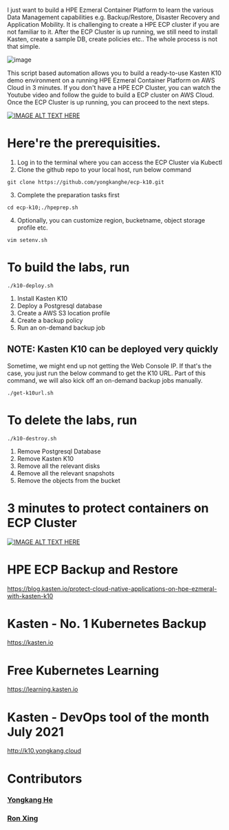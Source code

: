 I just want to build a HPE Ezmeral Container Platform to learn the various Data Management capabilities e.g. Backup/Restore, Disaster Recovery and Application Mobility. It is challenging to create a HPE ECP cluster if you are not familiar to it. After the ECP Cluster is up running, we still need to install Kasten, create a sample DB, create policies etc.. The whole process is not that simple.

![image](https://f.hubspotusercontent30.net/hub/3855032/hubfs/Blog%20Images/HPE%20Ezmeral%20Container%20Platform/Blog-featured-hpe-ezmeral-kasten.png?width=720&name=Blog-featured-hpe-ezmeral-kasten.png)

This script based automation allows you to build a ready-to-use Kasten K10 demo environment on a running HPE Ezmeral Container Platform on AWS Cloud in 3 minutes. If you don't have a HPE ECP Cluster, you can watch the Youtube video and follow the guide to build a ECP cluster on AWS Cloud. Once the ECP Cluster is up running, you can proceed to the next steps. 

[![IMAGE ALT TEXT HERE](https://img.youtube.com/vi/KUlH2o405oI/0.jpg)](https://www.youtube.com/watch?v=KUlH2o405oI)

# Here're the prerequisities. 
1. Log in to the terminal where you can access the ECP Cluster via Kubectl
2. Clone the github repo to your local host, run below command
````
git clone https://github.com/yongkanghe/ecp-k10.git
````
3. Complete the preparation tasks first
````
cd ecp-k10;./hpeprep.sh
````
4. Optionally, you can customize region, bucketname, object storage profile etc.
````
vim setenv.sh
````
 
# To build the labs, run 
````
./k10-deploy.sh
````
1. Install Kasten K10
2. Deploy a Postgresql database
3. Create a AWS S3 location profile
4. Create a backup policy
5. Run an on-demand backup job

## NOTE: Kasten K10 can be deployed very quickly
Sometime, we might end up not getting the Web Console IP. If that's the case, you just run the below command to get the K10 URL. Part of this command, we will also kick off an on-demand backup jobs manually.

````
./get-k10url.sh
````

# To delete the labs, run 
````
./k10-destroy.sh
````
1. Remove Postgresql Database
2. Remove Kasten K10
3. Remove all the relevant disks
4. Remove all the relevant snapshots
5. Remove the objects from the bucket

# 3 minutes to protect containers on ECP Cluster
[![IMAGE ALT TEXT HERE](https://img.youtube.com/vi/pYgJHSfogEE/0.jpg)](https://www.youtube.com/watch?v=pYgJHSfogEE)

# HPE ECP Backup and Restore
https://blog.kasten.io/protect-cloud-native-applications-on-hpe-ezmeral-with-kasten-k10

# Kasten - No. 1 Kubernetes Backup
https://kasten.io 

# Free Kubernetes Learning
https://learning.kasten.io 

# Kasten - DevOps tool of the month July 2021
http://k10.yongkang.cloud

# Contributors

### [Yongkang He](http://yongkang.cloud)
### [Ron Xing](https://www.linkedin.com/in/ron-xing-hua/)



